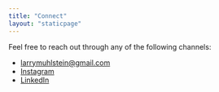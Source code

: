 ```yaml
---
title: "Connect"
layout: "staticpage"
---
```


Feel free to reach out through any of the following channels:

- [larrymuhlstein@gmail.com](mailto:larrymuhlstein@gmail.com)
- [Instagram](https://www.instagram.com/perspectivereflective/)
- [LinkedIn](https://www.linkedin.com/in/larry-muhlstein)
